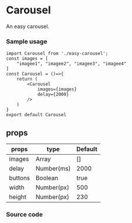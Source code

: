 # Carousel
An easy carousel.

### Sample usage
```
import Carousel from './easy-carousel';
const images = [
    "imagee1", "imagee2", "imagee3", "imagee4"
]
const Carousel = ()=>{
    return (
        <Carousel 
            images={images} 
            delay={2000} 
        />
    )
}
export default Carousel

```
## props
props  | type | Default
------------- | ------------- | -------------
images  | Array | []
delay  | Number(ms) | 2000
buttons | Boolean | true
width | Number(px) | 500
height | Number(px) | 230

### Source code

